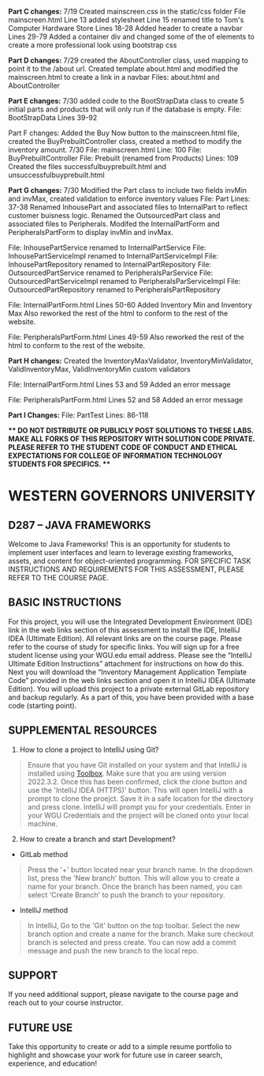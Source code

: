 **Part C changes:**
7/19
Created mainscreen.css in the static/css folder
File mainscreen.html
Line 13 added stylesheet
Line 15 renamed title to Tom's Computer Hardware Store
Lines 18-28 Added header to create a navbar
Lines 29-79 Added a container div and changed some of the of elements to create a more professional look using bootstrap css

**Part D changes:**
7/29
created the AboutController class, used mapping to point it to the /about url. Created template about.html and modified the mainscreen.html to create a link in a navbar
Files: about.html and AboutController


**Part E changes:**
7/30
added code to the BootStrapData class to create 5 initial parts and products that will only run if the database is empty.
File: BootStrapData
Lines 39-92

Part F changes:
Added the Buy Now button to the mainscreen.html file, created the BuyPrebuiltController class, created a method to modify the inventory amount.
7/30
File: mainscreen.html
Line: 100
File: BuyPrebuiltController
File: Prebuilt (renamed from Products)
Lines: 109
Created the files successfulbuyprebuilt.html and unsuccessfulbuyprebuilt.html

**Part G changes:**
7/30
Modified the Part class to include two fields invMin and invMax, created validation to enforce inventory values
File: Part
Lines: 37-38
Renamed InhousePart and associated files to InternalPart to reflect customer buisness logic.
Renamed the OutsourcedPart class and associated files to Peripherals. 
Modifed the InternalPartForm and PeripheralsPartForm to display invMin and invMax.

File: InhousePartService renamed to InternalPartService
File: InhousePartServiceImpl renamed to InternalPartServiceImpl
File: InhousePartRepository renamed to InternalPartRepository
File: OutsourcedPartService renamed to PeripheralsParService
File: OutsourcedPartServiceImpl renamed to PeripheralsParServiceImpl
File: OutsourcedPartRepository renamed to PeripheralsPartRepository

File: InternalPartForm.html
Lines 50-60 Added Inventory Min and Inventory Max
Also reworked the rest of the html to conform to the rest of the website.

File: PeripheralsPartForm.html
Lines 49-59
Also reworked the rest of the html to conform to the rest of the website.

**Part H changes:**
Created the InventoryMaxValidator, InventoryMinValidator, ValidInventoryMax, ValidInventoryMin custom validators

File: InternalPartForm.html
Lines 53 and 59 Added an error message


File: PeripheralsPartForm.html
Lines 52 and 58 Added an error message


**Part I Changes:**
File: PartTest
Lines: 86-118



<strong>** DO NOT DISTRIBUTE OR PUBLICLY POST SOLUTIONS TO THESE LABS. MAKE ALL FORKS OF THIS REPOSITORY WITH SOLUTION CODE PRIVATE. PLEASE REFER TO THE STUDENT CODE OF CONDUCT AND ETHICAL EXPECTATIONS FOR COLLEGE OF INFORMATION TECHNOLOGY STUDENTS FOR SPECIFICS. ** </strong>

# WESTERN GOVERNORS UNIVERSITY 
## D287 – JAVA FRAMEWORKS
Welcome to Java Frameworks! This is an opportunity for students to implement user interfaces and learn to leverage existing frameworks, assets, and content for object-oriented programming.
FOR SPECIFIC TASK INSTRUCTIONS AND REQUIREMENTS FOR THIS ASSESSMENT, PLEASE REFER TO THE COURSE PAGE.
## BASIC INSTRUCTIONS
For this project, you will use the Integrated Development Environment (IDE) link in the web links section of this assessment to install the IDE, IntelliJ IDEA (Ultimate Edition). All relevant links are on the course page. Please refer to the course of study for specific links. You will sign up for a free student license using your WGU.edu email address. Please see the “IntelliJ Ultimate Edition Instructions” attachment for instructions on how do this. Next you will download the “Inventory Management Application Template Code” provided in the web links section and open it in IntelliJ IDEA (Ultimate Edition). You will upload this project to a private external GitLab repository and backup regularly. As a part of this, you have been provided with a base code (starting point). 

## SUPPLEMENTAL RESOURCES  
1.	How to clone a project to IntelliJ using Git?

> Ensure that you have Git installed on your system and that IntelliJ is installed using [Toolbox](https://www.jetbrains.com/toolbox-app/). Make sure that you are using version 2022.3.2. Once this has been confirmed, click the clone button and use the 'IntelliJ IDEA (HTTPS)' button. This will open IntelliJ with a prompt to clone the proejct. Save it in a safe location for the directory and press clone. IntelliJ will prompt you for your credentials. Enter in your WGU Credentials and the project will be cloned onto your local machine.  

2. How to create a branch and start Development?

- GitLab method
> Press the '+' button located near your branch name. In the dropdown list, press the 'New branch' button. This will allow you to create a name for your branch. Once the branch has been named, you can select 'Create Branch' to push the branch to your repository.

- IntelliJ method
> In IntelliJ, Go to the 'Git' button on the top toolbar. Select the new branch option and create a name for the branch. Make sure checkout branch is selected and press create. You can now add a commit message and push the new branch to the local repo.

## SUPPORT
If you need additional support, please navigate to the course page and reach out to your course instructor.
## FUTURE USE
Take this opportunity to create or add to a simple resume portfolio to highlight and showcase your work for future use in career search, experience, and education!
